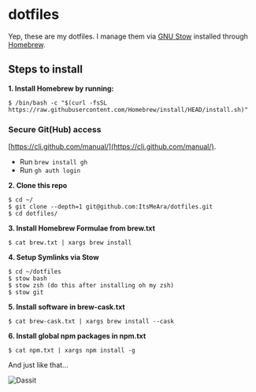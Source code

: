 # dotfiles
Yep, these are my dotfiles. I manage them via [GNU Stow](https://www.gnu.org/software/stow/) installed through [Homebrew](http://brew.sh/).



## Steps to install

**1. Install Homebrew by running:**  
```
$ /bin/bash -c "$(curl -fsSL https://raw.githubusercontent.com/Homebrew/install/HEAD/install.sh)"
```

### Secure Git(Hub) access  
[https://cli.github.com/manual/](https://cli.github.com/manual/). 
- Run `brew install gh`
- Run `gh auth login`


**2. Clone this repo**  
```
$ cd ~/
$ git clone --depth=1 git@github.com:ItsMeAra/dotfiles.git
$ cd dotfiles/
```


**3. Install Homebrew Formulae from brew.txt**  
```
$ cat brew.txt | xargs brew install
```


**4. Setup Symlinks via Stow**  
```
$ cd ~/dotfiles
$ stow bash
$ stow zsh (do this after installing oh my zsh)
$ stow git
```


**5. Install software in brew-cask.txt**  
```
$ cat brew-cask.txt | xargs brew install --cask
```


**6. Install global npm packages in npm.txt**  
```
$ cat npm.txt | xargs npm install -g
```


And just like that...  

![Dassit](https://media.giphy.com/media/l0IyczK2hyezd4Avu/giphy.gif)
